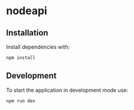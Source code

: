# nodeapi

## Installation

Install dependencies with:

```shell
npm install
```

## Development

To start the application in development mode use:

```shell
npm run dev
```